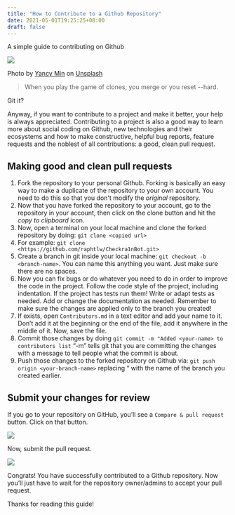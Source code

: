 ```yaml
---
title: "How to Contribute to a Github Repository"
date: 2021-05-01T19:25:25+08:00
draft: false
---
```


A simple guide to contributing on Github

![](https://cdn-images-1.medium.com/max/800/0*wAfE99LmmAafMhTN)

Photo by [Yancy Min](https://unsplash.com/@yancymin) on [Unsplash](https://unsplash.com)

> When you play the game of clones, you merge or you reset --hard.

Git it?

Anyway, if you want to contribute to a project and make it better, your help is always appreciated. Contributing to a project is also a good way to learn more about social coding on Github, new technologies and their ecosystems and how to make constructive, helpful bug reports, feature requests and the noblest of all contributions: a good, clean pull request.

## Making good and clean pull requests

1.  Fork the repository to your personal Github. Forking is basically an easy way to make a duplicate of the repository to your own account. You need to do this so that you don't modify the *original* repository.
2.  Now that you have forked the repository to your account, go to the repository in your account, then click on the clone button and hit the *copy to clipboard* icon.
3.  Now, open a terminal on your local machine and clone the forked repository by doing: `git clone <copied url>`
4.  For example: `git clone <https://github.com/raphtlw/Checkra1nBot.git>`
5.  Create a branch in git inside your local machine: `git checkout -b <branch-name>`. You can name this anything you want. Just make sure there are no spaces.
6.  Now you can fix bugs or do whatever you need to do in order to improve the code in the project. Follow the code style of the project, including indentation. If the project has tests run them! Write or adapt tests as needed. Add or change the documentation as needed. Remember to make sure the changes are applied only to the branch you created!
7.  If exists, open `Contributors.md` in a text editor and add your name to it. Don’t add it at the beginning or the end of the file, add it anywhere in the middle of it. Now, save the file.
8.  Commit those changes by doing `git commit -m "Added <your-name> to contributors list` “-m” tells git that you are committing the changes with a message to tell people what the commit is about.
9.  Push those changes to the forked repository on Github via: `git push origin <your-branch-name>` replacing “<your-branch-name> with the name of the branch you created earlier.

## Submit your changes for review

If you go to your repository on GitHub, you’ll see a `Compare & pull request` button. Click on that button.

![](https://cdn-images-1.medium.com/max/800/1*0U8QYzrfyDD3CI7cW8dUrw.png)

Now, submit the pull request.

![](https://cdn-images-1.medium.com/max/800/1*Mx4jLqDLswJ2icyX49UTQw.png)

Congrats! You have successfully contributed to a Github repository. Now you’ll just have to wait for the repository owner/admins to accept your pull request.

Thanks for reading this guide!
